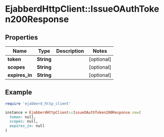 # EjabberdHttpClient::IssueOAuthToken200Response

## Properties

| Name | Type | Description | Notes |
| ---- | ---- | ----------- | ----- |
| **token** | **String** |  | [optional] |
| **scopes** | **String** |  | [optional] |
| **expires_in** | **String** |  | [optional] |

## Example

```ruby
require 'ejabberd_http_client'

instance = EjabberdHttpClient::IssueOAuthToken200Response.new(
  token: null,
  scopes: null,
  expires_in: null
)
```

